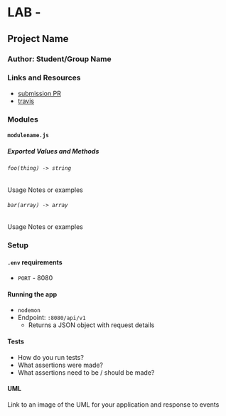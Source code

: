 # LAB - 

## Project Name

### Author: Student/Group Name

### Links and Resources
* [submission PR](http://xyz.com)
* [travis](http://xyz.com)

### Modules
#### `modulename.js`
##### Exported Values and Methods

###### `foo(thing) -> string`
Usage Notes or examples

###### `bar(array) -> array`
Usage Notes or examples

### Setup
#### `.env` requirements
* `PORT` - 8080


#### Running the app
* `nodemon`
* Endpoint: `:8080/api/v1`
  * Returns a JSON object with request details

  
#### Tests
* How do you run tests?
* What assertions were made?
* What assertions need to be / should be made?

#### UML
Link to an image of the UML for your application and response to events
